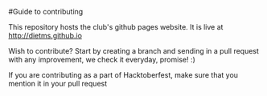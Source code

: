 #Guide to contributing

This repository hosts the club's github pages website. It is live at http://dietms.github.io

Wish to contribute? Start by creating a branch and sending in a pull request with any improvement, we check it everyday, promise! :)

If you are contributing as a part of Hacktoberfest, make sure that you mention it in your pull request
